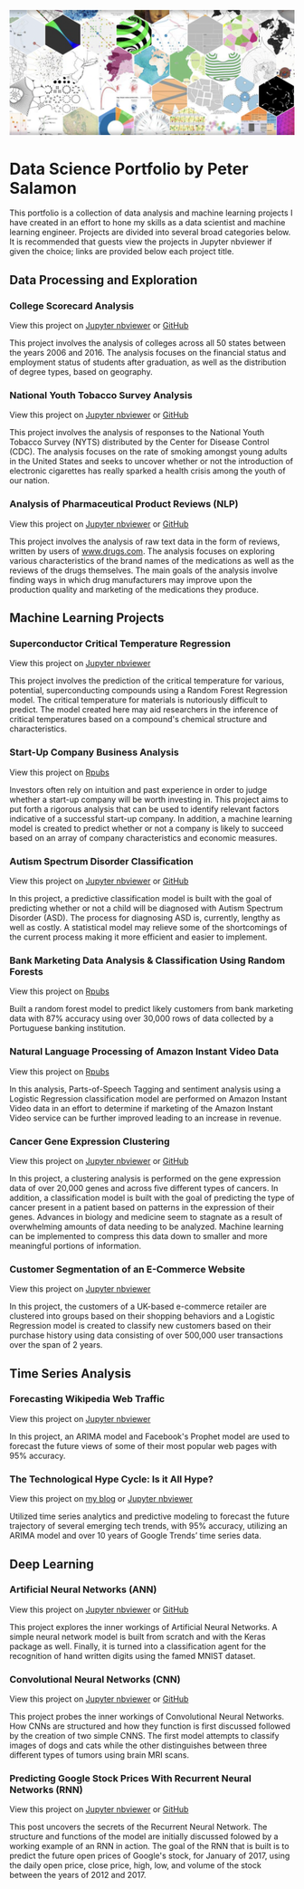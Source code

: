 ![collage image](https://github.com/petersalmon/petersalmon.github.io/blob/master/img/data_3.png)

Data Science Portfolio by Peter Salamon
======

This portfolio is a collection of data analysis and machine learning projects I have created in an effort to hone my skills as a data scientist and machine learning engineer. Projects are divided into several broad categories below. It is recommended that guests view the projects in Jupyter nbviewer if given the choice; links are provided below each project title.

Data Processing and Exploration
------

### College Scorecard Analysis

View this project on [Jupyter nbviewer](https://nbviewer.jupyter.org/github/petersalmon/petersalmon.github.io/blob/master/College_Scorecard_Analysis/College%20Scorecard%20Analysis.ipynb) or [GitHub](https://github.com/petersalmon/petersalmon.github.io/blob/master/College_Scorecard_Analysis/College%20Scorecard%20Analysis.ipynb)

This project involves the analysis of colleges across all 50 states between the years 2006 and 2016. The analysis focuses on the financial status and employment status of students after graduation, as well as the distribution of degree types, based on geography.

### National Youth Tobacco Survey Analysis

View this project on [Jupyter nbviewer](https://nbviewer.jupyter.org/github/petersalmon/petersalmon.github.io/blob/master/National_Youth%20_Tobacco_Survey_Analysis/National%20Youth%20Tobacco%20Use%20Survey%20Analysis.ipynb) or [GitHub](https://github.com/petersalmon/petersalmon.github.io/blob/master/National_Youth%20_Tobacco_Survey_Analysis/National%20Youth%20Tobacco%20Use%20Survey%20Analysis.ipynb)

This project involves the analysis of responses to the National Youth Tobacco Survey (NYTS) distributed by the Center for Disease Control (CDC). The analysis focuses on the rate of smoking amongst young adults in the United States and seeks to uncover whether or not the introduction of electronic cigarettes has really sparked a health crisis among the youth of our nation.

### Analysis of Pharmaceutical Product Reviews (NLP)

View this project on [Jupyter nbviewer](https://nbviewer.jupyter.org/github/petersalmon/petersalmon.github.io/blob/master/Pharmaceutical_Reviews_NLP/Analysis%20of%20Pharmaceutical%20Product%20Reviews.ipynb) or [GitHub](https://github.com/petersalmon/petersalmon.github.io/blob/master/Pharmaceutical_Reviews_NLP/Analysis%20of%20Pharmaceutical%20Product%20Reviews.ipynb)

This project involves the analysis of raw text data in the form of reviews, written by users of www.drugs.com. The analysis focuses on exploring various characteristics of the brand names of the medications as well as the reviews of the drugs themselves. The main goals of the analysis involve finding ways in which drug manufacturers may improve upon the production quality and marketing of the medications they produce.



Machine Learning Projects
-------

### Superconductor Critical Temperature Regression

View this project on [Jupyter nbviewer](https://nbviewer.jupyter.org/github/petersalmon/petersalmon.github.io/blob/master/Superconductivity_Regression_Thesis/Superconductivity%20Regression.ipynb)

This project involves the prediction of the critical temperature for various, potential, superconducting compounds using a Random Forest Regression model. The critical temperature for materials is nutoriously difficult to predict. The model created here may aid researchers in the inference of critical temperatures based on a compound's chemical structure and characteristics.

### Start-Up Company Business Analysis

View this project on [Rpubs](http://rpubs.com/Peters64s/424391)

Investors often rely on intuition and past experience in order to judge whether a start-up company will be worth investing in. This project aims to put forth a rigorous analysis that can be used to identify relevant factors indicative of a successful start-up company. In addition, a machine learning model is created to predict whether or not a company is likely to succeed based on an array of company characteristics and economic measures.

### Autism Spectrum Disorder Classification

View this project on [Jupyter nbviewer](http://nbviewer.jupyter.org/github/petersalmon/petersalmon.github.io/blob/master/Autism_Classification/Autism%20Spectrum%20Disorder%20Classification.ipynb) or [GitHub](https://github.com/petersalmon/petersalmon.github.io/blob/master/Autism_Classification/Autism%20Spectrum%20Disorder%20Classification.ipynb)

In this project, a predictive classification model is built with the goal of predicting whether or not a child will be diagnosed with Autism Spectrum Disorder (ASD). The process for diagnosing ASD is, currently, lengthy as well as costly. A statistical model may relieve some of the shortcomings of the current process making it more efficient and easier to implement.

### Bank Marketing Data Analysis & Classification Using Random Forests

View this project on [Rpubs](http://rpubs.com/Peters64s/451160)

Built a random forest model to predict likely customers from bank marketing data with 87% accuracy using over 30,000 rows of data collected by a Portuguese banking institution.

### Natural Language Processing of Amazon Instant Video Data

View this project on [Rpubs](http://rpubs.com/Peters64s/453779)

In this analysis, Parts-of-Speech Tagging and sentiment analysis using a Logistic Regression classification model are performed on Amazon Instant Video data in an effort to determine if marketing of the Amazon Instant Video service can be further improved leading to an increase in revenue.        

### Cancer Gene Expression Clustering

View this project on [Jupyter nbviewer](https://nbviewer.jupyter.org/github/petersalmon/petersalmon.github.io/blob/master/Gene_Expression_Clustering/Cancerous%20Gene%20Expression%20Clustering.ipynb) or [GitHub](https://github.com/petersalmon/petersalmon.github.io/blob/master/Gene_Expression_Clustering/Cancerous%20Gene%20Expression%20Clustering.ipynb)

In this project, a clustering analysis is performed on the gene expression data of over 20,000 genes and across five different types of cancers. In addition, a classification model is built with the goal of predicting the type of cancer present in a patient based on patterns in the expression of their genes. Advances in biology and medicine seem to stagnate as a result of overwhelming amounts of data needing to be analyzed. Machine learning can be implemented to compress this data down to smaller and more meaningful portions of information. 

### Customer Segmentation of an E-Commerce Website

View this project on [Jupyter nbviewer](https://nbviewer.jupyter.org/github/petersalmon/petersalmon.github.io/blob/master/Customer_Segmentation/customer_segmentation.ipynb)

In this project, the customers of a UK-based e-commerce retailer are clustered into groups based on their shopping behaviors and a Logistic Regression model is created to classify new customers based on their purchase history using data consisting of over 500,000 user transactions over the span of 2 years.



Time Series Analysis
-------

### Forecasting Wikipedia Web Traffic

View this project on [Jupyter nbviewer](https://nbviewer.jupyter.org/github/petersalmon/petersalmon.github.io/blob/master/Wikipedia_Traffic_Forecasting/Wikipedia%20Traffic%20Forecasting.ipynb)

In this project, an ARIMA model and Facebook's Prophet model are used to forecast the future views of some of their most popular web pages with 95% accuracy. 

### The Technological Hype Cycle: Is it All Hype?

View this project on [my blog](https://petersalmon.github.io/blog/Hype-Cycle-Analysis/) or [Jupyter nbviewer](http://localhost:8888/notebooks/Desktop/Projects/Portfolio/Hype_Cycle_Analysis/hype_cycle_analysis.ipynb#)

Utilized time series analytics and predictive modeling to forecast the future trajectory of several emerging tech trends, with 95% accuracy, utilizing an ARIMA model and over 10 years of Google Trends’ time series data. 


Deep Learning
-------

### Artificial Neural Networks (ANN)

View this project on [Jupyter nbviewer](https://nbviewer.jupyter.org/github/petersalmon/petersalmon.github.io/blob/master/Neural_Networks/Artificial%20Neural%20Networks%20%28ANN%29.ipynb?flush_cache=true) or [GitHub](https://github.com/petersalmon/petersalmon.github.io/blob/master/Neural_Networks/Artificial%20Neural%20Networks%20(ANN).ipynb)

This project explores the inner workings of Artificial Neural Networks. A simple neural network model is built from scratch and with the Keras package as well. Finally, it is turned into a classification agent for the recognition of hand written digits using the famed MNIST dataset. 

### Convolutional Neural Networks (CNN)

View this project on [Jupyter nbviewer](https://nbviewer.jupyter.org/github/petersalmon/petersalmon.github.io/blob/master/Neural_Networks/Convolutional%20Neural%20Networks%20%28CNN%29.ipynb) or [GitHub](https://github.com/petersalmon/petersalmon.github.io/blob/master/Neural_Networks/Convolutional%20Neural%20Networks%20(CNN).ipynb)

This project probes the inner workings of Convolutional Neural Networks. How CNNs are structured and how they function is first discussed followed by the creation of two simple CNNS. The first model attempts to classify images of dogs and cats while the other distinguishes between three different types of tumors using brain MRI scans.


### Predicting Google Stock Prices With Recurrent Neural Networks (RNN)

View this project on [Jupyter nbviewer](https://nbviewer.jupyter.org/github/petersalmon/petersalmon.github.io/blob/master/Neural_Networks/Recurrent%20Neural%20Networks%20%28RNN%29.ipynb) or [GitHub](https://github.com/petersalmon/petersalmon.github.io/blob/master/Neural_Networks/Recurrent%20Neural%20Networks%20(RNN).ipynb)

This post uncovers the secrets of the Recurrent Neural Network. The structure and functions of the model are initially discussed folowed by a working example of an RNN in action. The goal of the RNN that is built is to predict the future open prices of Google's stock, for January of 2017, using the daily open price, close price, high, low, and volume of the stock between the years of 2012 and 2017.
